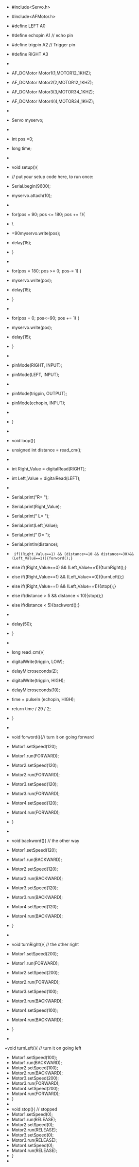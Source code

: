 + #include<Servo.h>
+ #include<AFMotor.h>
+ #define LEFT A0
+ #define echopin A1 // echo pin
+ #define trigpin A2 // Trigger pin
+ #define RIGHT A3
+ 
+ AF_DCMotor Motor1(1,MOTOR12_1KHZ);
+ AF_DCMotor Motor2(2,MOTOR12_1KHZ);
+ AF_DCMotor Motor3(3,MOTOR34_1KHZ);
+ AF_DCMotor Motor4(4,MOTOR34_1KHZ);
+ 
+ Servo myservo;
+ 
+ int pos =0;
+ long time;
+ 
+ void setup(){
+ // put your setup code here, to run once:
+ Serial.begin(9600);
+ myservo.attach(10);
+ 
+ for(pos = 90; pos <= 180; pos += 1){
+ \
+ =90myservo.write(pos);
+ delay(15);
+ }
+ 
+ for(pos = 180; pos >= 0; pos-= 1) {
+ myservo.write(pos);
+ delay(15);
+ }
+ 
+ for(pos = 0; pos<=90; pos += 1) {
+ myservo.write(pos);
+ delay(15);
+ }
+ 
+ pinMode(RIGHT, INPUT);
+ pinMode(LEFT, INPUT);
+ 
+ pinMode(trigpin, OUTPUT);
+ pinMode(echopin, INPUT);
+ 
+ }
+ 
+ void loop(){
+ unsigned int distance = read_cm();
+ 
+ int Right_Value = digitalRead(RIGHT);
+ int Left_Value  = digitalRead(LEFT);
+ 
+ Serial.print("R= ");
+ Serial.print(Right_Value);
+ Serial.print(" L= ");
+ Serial.print(Left_Value);
+ Serial.print(" D= ");
+ Serial.println(distance);

+      if((Right_Value==1) && (distance>=10 && distance<=30)&&(Left_Value==1)){forword();}
+ else if((Right_Value==0) && (Left_Value==1)){turnRight();}
+ else if((Right_Value==1) && (Left_Value==0)){turnLeft();}
+ else if((Right_Value==1) && (Left_Value==1)){stop();}
+ else if(distance > 5 && distance < 10){stop();}
+ else if(distance < 5){backword();}
+
+ delay(50);
+ }
+
+ long read_cm(){
+ digitalWrite(trigpin, LOW);
+  delayMicroseconds(2);
+  digitalWrite(trigpin, HIGH);
+  delayMicroseconds(10);
+  time = pulseIn (echopin, HIGH);
+  return time / 29 / 2;
+ }
+
+ void forword(){// turn it on going forward
+ Motor1.setSpeed(120);
+ Motor1.run(FORWARD);
+ Motor2.setSpeed(120);
+ Motor2.run(FORWARD);
+ Motor3.setSpeed(120);
+ Motor3.run(FORWARD);
+ Motor4.setSpeed(120);
+ Motor4.run(FORWARD);
+ }
+
+ void backword(){ // the other way
+ Motor1.setSpeed(120);
+ Motor1.run(BACKWARD); 
+ Motor2.setSpeed(120);
+ Motor2.run(BACKWARD);
+ Motor3.setSpeed(120);
+ Motor3.run(BACKWARD); 
+ Motor4.setSpeed(120);
+ Motor4.run(BACKWARD); 
+ }
+
+ void turnRight(){ // the other right
+ Motor1.setSpeed(200);
+ Motor1.run(FORWARD);
+ Motor2.setSpeed(200);
+ Motor2.run(FORWARD);
+ Motor3.setSpeed(100);
+ Motor3.run(BACKWARD);
+ Motor4.setSpeed(100);
+ Motor4.run(BACKWARD);
+ }
+
+void turnLeft(){ // turn it on going left
+ Motor1.setSpeed(100);
+ Motor1.run(BACKWARD);
+ Motor2.setSpeed(100);
+ Motor2.run(BACKWARD);
+ Motor3.setSpeed(200);
+ Motor3.run(FORWARD);
+ Motor4.setSpeed(200);
+ Motor4.run(FORWARD);
+ }
+
+ void stop(){ // stopped
+ Motor1.setSpeed(0);  
+ Motor1.run(RELEASE);
+ Motor2.setSpeed(0);
+ Motor2.run(RELEASE);
+ Motor3.setSpeed(0);
+ Motor3.run(RELEASE);
+ Motor4.setSpeed(0);
+ Motor4.run(RELEASE);  
+ }
+
